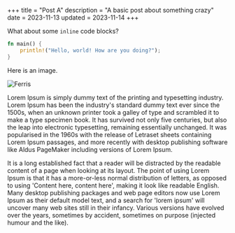 +++
title = "Post A"
description = "A basic post about something crazy"
date = 2023-11-13
updated = 2023-11-14
+++

What about some `inline` code blocks?

```rs
fn main() {
    println!("Hello, world! How are you doing?");
}
```

Here is an image.

![Ferris](https://networkstatic.net/wp-content/uploads/2020/01/rustacean-banner.png)

Lorem Ipsum is simply dummy text of the printing and typesetting industry. Lorem Ipsum has been the industry's standard dummy text ever since the 1500s, when an unknown printer took a galley of type and scrambled it to make a type specimen book. It has survived not only five centuries, but also the leap into electronic typesetting, remaining essentially unchanged. It was popularised in the 1960s with the release of Letraset sheets containing Lorem Ipsum passages, and more recently with desktop publishing software like Aldus PageMaker including versions of Lorem Ipsum.

It is a long established fact that a reader will be distracted by the readable content of a page when looking at its layout. The point of using Lorem Ipsum is that it has a more-or-less normal distribution of letters, as opposed to using 'Content here, content here', making it look like readable English. Many desktop publishing packages and web page editors now use Lorem Ipsum as their default model text, and a search for 'lorem ipsum' will uncover many web sites still in their infancy. Various versions have evolved over the years, sometimes by accident, sometimes on purpose (injected humour and the like).
